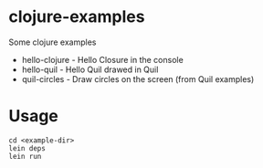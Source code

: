# clojure-examples

Some clojure examples

 * hello-clojure - Hello Closure in the console
 * hello-quil - Hello Quil drawed in Quil
 * quil-circles - Draw circles on the screen (from Quil examples)

 # Usage

 ```
 cd <example-dir>
 lein deps
 lein run
 ```
 